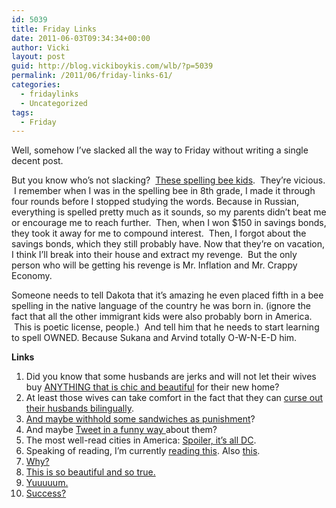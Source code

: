 ```yaml
---
id: 5039
title: Friday Links
date: 2011-06-03T09:34:34+00:00
author: Vicki
layout: post
guid: http://blog.vickiboykis.com/wlb/?p=5039
permalink: /2011/06/friday-links-61/
categories:
  - fridaylinks
  - Uncategorized
tags:
  - Friday
---
```

Well, somehow I&#8217;ve slacked all the way to Friday without writing a single decent post.

But you know who&#8217;s not slacking?  <a href="http://public.spellingbee.com/public/results/2011/finishers/html?type=champ" target="_blank">These spelling bee kids</a>.  They&#8217;re vicious.  I remember when I was in the spelling bee in 8th grade, I made it through four rounds before I stopped studying the words. Because in Russian, everything is spelled pretty much as it sounds, so my parents didn&#8217;t beat me or encourage me to reach further.  Then, when I won $150 in savings bonds, they took it away for me to compound interest.  Then, I forgot about the savings bonds, which they still probably have. Now that they&#8217;re on vacation, I think I&#8217;ll break into their house and extract my revenge.  But the only person who will be getting his revenge is Mr. Inflation and Mr. Crappy Economy.

Someone needs to tell Dakota that it&#8217;s amazing he even placed fifth in a bee spelling in the native language of the country he was born in. (ignore the fact that all the other immigrant kids were also probably born in America.  This is poetic license, people.)  And tell him that he needs to start learning to spell OWNED. Because Sukana and Arvind totally O-W-N-E-D him.

**Links**

  1. Did you know that some husbands are jerks and will not let their wives buy <a href="http://www.etsy.com/listing/71533023/imperial-russian-dog-soldier-11-x-17?ref=af_you_favitem" target="_blank">ANYTHING that is chic and beautiful</a> for their new home?
  2. At least those wives can take comfort in the fact that they can <a href="http://www.languagehat.com/archives/004262.php" target="_blank">curse out their husbands bilingually</a>.
  3. <a href="http://www.ezrapoundcake.com/archives/12642" target="_blank">And maybe withhold some sandwiches as punishment</a>?
  4. And maybe <a href="http://www.witstream.com/#" target="_blank">Tweet in a funny way </a>about them?
  5. The most well-read cities in America: <a href="http://phx.corporate-ir.net/phoenix.zhtml?c=176060&p=irol-newsArticle&ID=1568187&highlight=&utm_source=twitterfeed&utm_medium=twitter" target="_blank">Spoiler, it&#8217;s all DC</a>.
  6. Speaking of reading, I&#8217;m currently <a href="http://www.amazon.com/Three-Cups-Deceit-Humanitarian-ebook/dp/B004XHVOW4" target="_blank">reading this</a>. Also <a href="http://www.amazon.com/exec/obidos/ASIN/1585672904/domainsherloc-20/" target="_blank">this</a>.
  7. <a href="http://www.overstock.com/50257/static.html" target="_blank">Why?</a>
  8. <a href="http://thehairpin.com/2011/05/what-its-like-to-get-a-biopsy" target="_blank">This is so beautiful and so true. </a>
  9. <a href="http://smellslikeborscht.blogspot.com/2011/06/anatomy-of-russian-bbq.html" target="_blank">Yuuuuum.</a>
 10. <a href="http://katydunnet.com/2011/05/how-do-you-define-success/" target="_blank">Success?</a>